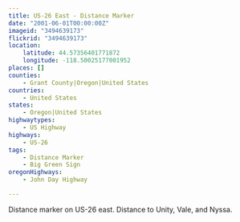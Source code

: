 ```yaml
---
title: US-26 East - Distance Marker
date: "2001-06-01T00:00:00Z"
imageid: "3494639173"
flickrid: "3494639173"
location:
    latitude: 44.57356401771872
    longitude: -118.50025177001952
places: []
counties:
    - Grant County|Oregon|United States
countries:
    - United States
states:
    - Oregon|United States
highwaytypes:
    - US Highway
highways:
    - US-26
tags:
    - Distance Marker
    - Big Green Sign
oregonHighways:
    - John Day Highway

---
```

Distance marker on US-26 east.  Distance to Unity, Vale, and Nyssa.